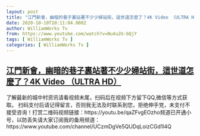 ```yaml
---
layout: post
title: "江門新會，幽暗的巷子裏站著不少少婦站街，這世道怎麼了？4K Video （ULTRA HD）"
date: 2020-10-10T10:11:04.000Z
author: WilliamWorks Tv
from: https://www.youtube.com/watch?v=Nu4u2U-bQjY
tags: [ WilliamWorks Tv ]
categories: [ WilliamWorks Tv ]
---
```

<!--1602324664000-->
[江門新會，幽暗的巷子裏站著不少少婦站街，這世道怎麼了？4K Video （ULTRA HD）](https://www.youtube.com/watch?v=Nu4u2U-bQjY)
------

<div>
了解最新的城中村资讯请看视频末尾，扫码后在视频下方留下QQ,微信等方式获取。 扫码支付后请记得留言，否则我无法及时联系到您，拒绝伸手党，未支付不接受咨询！打赏二维码视频链接：https://youtu.be/qaZFvgEOzho频道已开通小号，以防丢失请大家订阅我的备用频道：https://www.youtube.com/channel/UCzmDgVe5QUDqLoizCGd1l4Q
</div>
